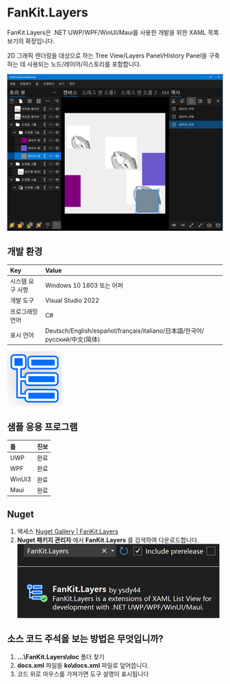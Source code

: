 # FanKit.Layers

FanKit.Layers은 .NET UWP/WPF/WinUI/Maui를 사용한 개발을 위한 XAML 목록 보기의 확장입니다.

2D 그래픽 렌더링을 대상으로 하는 Tree View/Layers Panel/History Panel을 구축하는 데 사용되는 노드/레이어/히스토리를 포함합니다.

![](ScreenShot/KO.jpg)


## 개발 환경

|Key|Value|
|:-|:-|
|시스템 요구 사항| Windows 10 1803 또는 어퍼|
|개발 도구|Visual Studio 2022|
|프로그래밍 언어|C#|
|표시 언어|Deutsch/English/español/français/italiano/日本語/한국어/русский/中文(简体)|

![](ScreenShot/logo.png)


## 샘플 응용 프로그램

|틀|진보|
|:-|:-|
|UWP|완료|
|WPF|완료|
|WinUI3|완료|
|Maui|완료|


## Nuget

1. 액세스 [Nuget Gallery | FanKit.Layers](https://www.nuget.org/packages/FanKit.Layers)
2. **Nuget 패키지 관리자** 에서 **FanKit.Layers** 를 검색하여 다운로드합니다.
![](ScreenShot/nuget.jpg)


## 소스 코드 주석을 보는 방법은 무엇입니까?

1. **...\FanKit.Layers\doc** 폴더 찾기
2. **docs.xml** 파일을 **ko\docs.xml** 파일로 덮어씁니다.
3. 코드 위로 마우스를 가져가면 도구 설명이 표시됩니다
